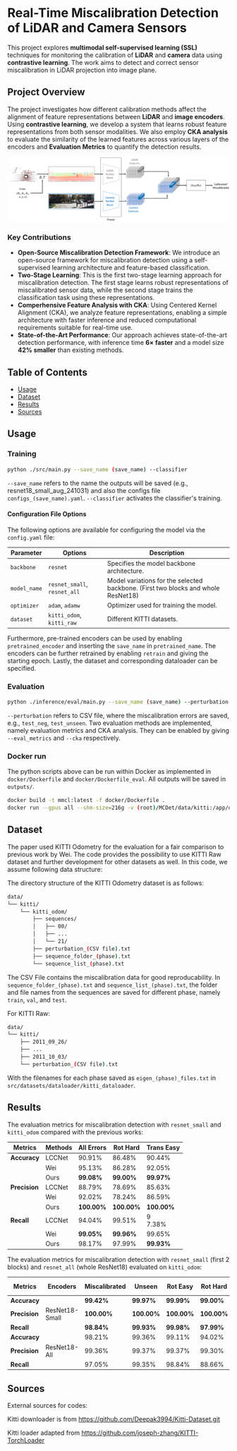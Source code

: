 # Real-Time Miscalibration Detection of LiDAR and Camera Sensors

This project explores **multimodal self-supervised learning (SSL)** techniques for monitoring the calibration of **LiDAR** and **camera** data using **contrastive learning**. The work aims to detect and correct sensor miscalibration in LiDAR projection into image plane.

## Project Overview

The project investigates how different calibration methods affect the alignment of feature representations between **LiDAR** and **image encoders**. Using **contrastive learning**, we develop a system that learns robust feature representations from both sensor modalities. We also employ **CKA analysis** to evaluate the similarity of the learned features across various layers of the encoders and **Evaluation Metrics** to quantify the detection results.

![MCDet Framework](fig/framework.png)

### Key Contributions
- **Open-Source Miscalibration Detection Framework**: We introduce an open-source framework for miscalibration detection using a self-supervised learning architecture and feature-based classification.
- **Two-Stage Learning**: This is the first two-stage learning approach for miscalibration detection. The first stage learns robust representations of miscalibrated sensor data, while the second stage trains the classification task using these representations.
- **Comperhensive Feature Analysis with CKA**: Using Centered Kernel Alignment (CKA), we analyze feature representations, enabling a simple architecture with faster inference and reduced computational requirements suitable for real-time use.
- **State-of-the-Art Performance**: Our approach achieves state-of-the-art detection performance, with inference time **6× faster** and a model size **42% smaller** than existing methods.

## Table of Contents
- [Usage](#usage)
- [Dataset](#dataset)
- [Results](#results)
- [Sources](#sources)

## Usage
### Training
```bash
python ./src/main.py --save_name (save_name) --classifier
```
`--save_name` refers to the name the outputs will be saved (e.g., resnet18_small_aug_241031) and also the configs file `configs_(save_name).yaml`. `--classifier` activates the classifier's training.

#### Configuration File Options

The following options are available for configuring the model via the `config.yaml` file:

| Parameter    | Options                      | Description                                                                       |
|--------------|------------------------------|-----------------------------------------------------------------------------------|
| `backbone`   | `resnet`                     | Specifies the model backbone architecture.                                        |
| `model_name` | `resnet_small`, `resnet_all` | Model variations for the selected backbone. (First two blocks and whole ResNet18) |
| `optimizer`  | `adam`, `adamw`              | Optimizer used for training the model.                                            |
| `dataset`    | `kitti_odom`, `kitti_raw`    | Different KITTI datasets.                                                         |

Furthermore, pre-trained encoders can be used by enabling `pretrained_encoder` and inserting the `save_name` in `pretrained_name`. 
The encoders can be further retrained by enabling `retrain` and giving the starting epoch. Lastly, the dataset and corresponding dataloader can be specified.

### Evaluation 
```bash
python ./inference/eval/main.py --save_name (save_name) --perturbation (CSV file) --eval_metrics --cka
```
`--perturbation` refers to CSV file, where the miscalibration errors are saved, e.g., `test_neg`, `test_unseen`. Two evaluation methods are implemented, namely evaluation metrics and CKA analysis. They can be enabled by giving `--eval_metrics` and `--cka` respectively.

### Docker run
The python scripts above can be run within Docker as implemented in `docker/Dockerfile` and `docker/Dockerfile_eval`. All outputs will be saved in `outputs/`.

```bash
docker build -t mmcl:latest -f docker/Dockerfile .
docker run --gpus all --shm-size=216g -v (root)/MCDet/data/kitti:/app/data/kitti -v (root)/MCDet/data/kitti_odom:/app/data/kitti_odom --name mmcl-container mmcl:latest
```

## Dataset
The paper used KITTI Odometry for the evaluation for a fair comparison to previous work by Wei. The code provides the possibility to use KITTI Raw dataset and further development for other datasets as well. In this code, we assume following data structure:

The directory structure of the KITTI Odometry dataset is as follows:
```bash
data/
└── kitti/
    └── kitti_odom/
        ├── sequences/
        │   ├── 00/
        │   ├── ...
        │   └── 21/
        ├── perturbation_(CSV file).txt
        ├── sequence_folder_(phase).txt
        └── sequence_list_(phase).txt
```
The CSV File contains the miscalibration data for good reproducability. In `sequence_folder_(phase).txt` and `sequence_list_(phase).txt`, the folder and file names from the sequences are saved for different phase, namely `train`, `val`, and `test`. 

For KITTI Raw:
```bash
data/ 
└── kitti/ 
    ├── 2011_09_26/ 
    ├── ... 
    ├── 2011_10_03/
    └── perturbation_(CSV file).txt
```
With the filenames for each phase saved as `eigen_(phase)_files.txt` in `src/datasets/dataloader/kitti_dataloader`.

## Results
The evaluation metrics for miscalibration detection with `resnet_small` and `kitti_odom` compared with the previous works:

| **Metrics**     | **Methods** | **All Errors** | **Rot Hard** | **Trans Easy** |
|------------------|-------------|----------------|--------------|----------------|
| **Accuracy**     | LCCNet      | 90.91%         | 86.48%       | 90.44%         |
|                  | Wei         | 95.13%         | 86.28%       | 92.05%         |
|                  | Ours        | **99.08%**     | **99.00%**   | **99.97%**     |
| **Precision**    | LCCNet      | 88.79%         | 78.69%       | 85.63%         |
|                  | Wei         | 92.02%         | 78.24%       | 86.59%         |
|                  | Ours        | **100.00%**    | **100.00%**  | **100.00%**    |
| **Recall**       | LCCNet      | 94.04%         | 99.51%       | 9<br/>7.38%         |
|                  | Wei         | **99.05%**     | **99.96%**   | 99.65%         |
|                  | Ours        | 98.17%         | 97.99%       | **99.93%**     |

The evaluation metrics for miscalibration detection with `resnet_small` (first 2 blocks) and `resnet_all` (whole ResNet18) evaluated on `kitti_odom`:

| **Metrics**   | **Encoders**      | **Miscalibrated** | **Unseen**   | **Rot Easy**   | **Rot Hard**   | **Trans Easy** | **Trans Hard** |
|----------------|-------------------|-------------------|--------------|----------------|----------------|----------------|----------------|
| **Accuracy**   |                  | **99.42%**        | **99.97%**   | **99.99%**     | **99.00%**     | **99.97%**     | **99.22%**     |
| **Precision**  | ResNet18-Small   | **100.00%**       | **100.00%**  | **100.00%**    | **100.00%**    | **100.00%**    | **100.00%**    |
| **Recall**     |                  | **98.84%**        | **99.93%**   | **99.98%**     | **97.99%**     | **99.93%**     | 98.44%         |
| **Accuracy**   |                  | 98.21%            | 99.36%       | 99.11%         | 94.02%         | 99.33%         | 98.56%         |
| **Precision**  | ResNet18-All     | 99.36%            | 99.37%       | 99.37%         | 99.30%         | 99.37%         | 97.75%         |
| **Recall**     |                  | 97.05%            | 99.35%       | 98.84%         | 88.66%         | 99.29%         | **99.36%**     |


## Sources
External sources for codes:

Kitti downloader is from https://github.com/Deepak3994/Kitti-Dataset.git

Kitti loader adapted from https://github.com/joseph-zhang/KITTI-TorchLoader
